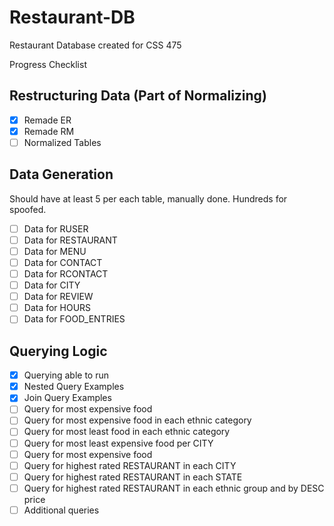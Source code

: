 # Restaurant-DB
Restaurant Database created for CSS 475

Progress Checklist

## Restructuring Data (Part of Normalizing)
- [X] Remade ER
- [X] Remade RM
- [ ] Normalized Tables

## Data Generation
Should have at least 5 per each table, manually done. Hundreds for spoofed.
- [ ] Data for RUSER
- [ ] Data for RESTAURANT
- [ ] Data for MENU
- [ ] Data for CONTACT
- [ ] Data for RCONTACT
- [ ] Data for CITY
- [ ] Data for REVIEW
- [ ] Data for HOURS
- [ ] Data for FOOD_ENTRIES

## Querying Logic
- [X] Querying able to run
- [X] Nested Query Examples
- [X] Join Query Examples
- [ ] Query for most expensive food
- [ ] Query for most expensive food in each ethnic category
- [ ] Query for most least food in each ethnic category
- [ ] Query for most least expensive food per CITY
- [ ] Query for most expensive food
- [ ] Query for highest rated RESTAURANT in each CITY
- [ ] Query for highest rated RESTAURANT in each STATE
- [ ] Query for highest rated RESTAURANT in each ethnic group and by DESC price
- [ ] Additional queries
